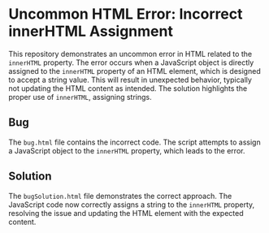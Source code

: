 # Uncommon HTML Error: Incorrect innerHTML Assignment

This repository demonstrates an uncommon error in HTML related to the `innerHTML` property.  The error occurs when a JavaScript object is directly assigned to the `innerHTML` property of an HTML element, which is designed to accept a string value. This will result in unexpected behavior, typically not updating the HTML content as intended.  The solution highlights the proper use of `innerHTML`, assigning strings.

## Bug

The `bug.html` file contains the incorrect code. The script attempts to assign a JavaScript object to the `innerHTML` property, which leads to the error.

## Solution

The `bugSolution.html` file demonstrates the correct approach. The JavaScript code now correctly assigns a string to the `innerHTML` property, resolving the issue and updating the HTML element with the expected content.